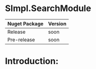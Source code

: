# SImpl.SearchModule
| Nuget Package | Version |
| --------------- | ------- |
| Release         | soon    |
| Pre-release     | soon    |

# Introduction:
